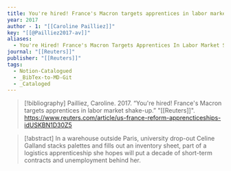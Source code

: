 ```yaml
---
title: You're hired! France's Macron targets apprentices in labor market shake-up
year: 2017
author - 1: "[[Caroline Pailliez]]"
key: "[[@Pailliez2017-av]]"
aliases:
  - You're Hired! France's Macron Targets Apprentices In Labor Market Shake-Up
journal: "[[Reuters]]"
publisher: "[[Reuters]]"
tags:
  - Notion-Catalogued
  - _BibTex-to-MD-Git
  - _Cataloged
---
```


> [!bibliography]
> Pailliez, Caroline. 2017. “You're hired! France's Macron targets apprentices in labor market shake-up.” "[[Reuters]]". https://www.reuters.com/article/us-france-reform-apprencticeships-idUSKBN1D30Z5

> [!abstract]
> In a warehouse outside Paris, university drop-out Celine Galland stacks palettes and fills out an inventory sheet, part of a logistics apprenticeship she hopes will put a decade of short-term contracts and unemployment behind her.